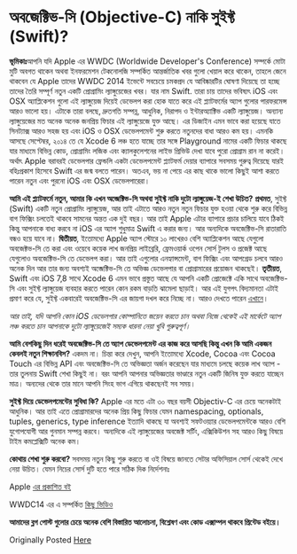 # অবজেক্টিভ-সি \(Objective-C\) নাকি সুইফ্ট \(Swift\)?

**ভূমিকাঃ**আপনি যদি Apple এর WWDC \(Worldwide Developer's Conference\) সম্পর্কে মোটা মুটি অবগত থাকেন অথবা ইনফরমেশন টেকনোলজি সম্পর্কিত আন্তর্জাতিক খবর গুলো খেয়াল করে থাকেন, তাহলে জেনে থাকবেন যে Apple তাদের WWDC 2014 ইভেন্টে সবচেয়ে চমকপ্রদ যে আবিষ্কারটির ঘোষণা দিয়েছে তা হচ্ছে তাদের তৈরি সম্পূর্ণ নতুন একটি প্রোগ্রামিং ল্যাঙ্গুয়েজের খবর। যার নাম Swift. তারা চায় তাদের ভবিষ্যৎ iOS এবং OSX অ্যাপ্লিকেশন গুলো এই ল্যাঙ্গুয়েজ দিয়েই ডেভেলপ করা হোক যাতে করে এই প্ল্যাটফর্মের অ্যাপ গুলোর পারফরমেন্স আরও ভালো হয়। এটাকে তারা বলছে, দ্রুতগতি সম্পন্ন, আধুনিক, নিরাপদ ও ইন্টার‌অ্যাক্টিভ একটি ল্যাঙ্গুয়েজ। অন্যান্য ল্যাঙ্গুয়েজের মত অনেক অনেক জনপ্রিয় ফিচার এই ল্যাঙ্গুয়েজে যুক্ত আছে। এর ডিজাইন এমন ভাবে করা হয়েছে যাতে সিনট্যাক্স আরও সহজ হয় এবং iOS ও OSX ডেভেলপমেন্ট শুরু করতে নতুনদের বাধা আরও কম হয়। এমনকি আসছে সেপ্টেম্বর, ২০১৪ তে যে Xcode 6 লঞ্চ হতে যাচ্ছে তার সঙ্গে Playground নামের একটি ফিচার থাকছে যার মাধ্যমে বিভিন্ন কোড, প্রোগ্রামিং লজিক এবং ক্যালকুলেশনের লাইভ প্রিভিউ দেখা যাবে পুরো প্রোগ্রাম রান না করেই। অর্থাৎ Apple বরাবরই ডেভেলপার ফ্রেন্ডলি একটা ডেভেলপমেন্ট প্ল্যাটফর্ম দেয়ার ব্যাপারে সবসময় গুরুত্ব দিয়েছে যারই বহিঃপ্রকাশ হিসেবে Swift এর জন্ম বলতে পারেন। অতএব, ভয় না পেয়ে এর কাছ থাকে ভালো কিছুই আশা করতে পারেন নতুন এবং পুরনো iOS এবং OSX ডেভেলপারেরা।

**আমি এই প্ল্যাটফর্মে নতুন, আমার কি এখন অব্জেক্টিভ-সি অথবা সুইফ্ট নাকি দুটো ল্যাঙ্গুয়েজ-ই শেখা উচিত?** **প্রথমত**, সুইফ্ট \(Swift\) একটি নতুন প্রোগ্রামিং ল্যাঙ্গুয়েজ, আর তাই এটাতে আরও নতুন নতুন ফিচার যুক্ত হওয়া থেকে শুরু করে বিভিন্ন বাগ ফিক্সিং চলতেই থাকবে সামনের অন্তত এক দুই বছর। আর তাই Apple এটার ব্যাপারে প্রচার চালিয়ে যাবে ঠিকই কিন্তু আপনাকে বাধ্য করবে না iOS এর অ্যাপ শুধুমাত্র Swift এ করার জন্য। আর অন্যদিকে অবজেক্টিভ-সি রাতারাতি বন্ধও হয়ে যাবে না। **দ্বিতীয়ত**, ইতোমধ্যে Apple অ্যাপ স্টোরে ১০ লাখেরও বেশি অ্যাপ্লিকেশন আছে যেগুলো অবজেক্টভ-সি তে করা এবং ওয়েবে কয়েক লাখ জনপ্রিয় লাইব্রেরি, ফ্রেমওয়ার্ক ওপেন সোর্স টুলস ও প্রজেক্ট আছে যেগুলোও অবজেক্টিভ-সি তে ডেভেলপ করা। আর তাই এগুলোর এনহ্যান্সমেন্ট, বাগ ফিক্সিং এবং আপগ্রেড চলবে আরও অনেক দিন আর তার জন্য অবশ্যই অব্জেক্টিভ-সি তে অভিজ্ঞ ডেভেলপার বা প্রোগ্রামারের প্রয়োজন থাকছেই। **তৃতীয়ত**, Swift এবং iOS 7,8 সাথে Xcode 6 এমন ভাবে প্রস্তুত আছে যে আপনি একটি প্রোজেক্টে একি সাথে অবজেক্টিভ-সি এবং সুইফ্ট ল্যাঙ্গুয়েজ ব্যবহার করতে পারেন কোন রকম বাড়তি ঝামেলা ছাড়াই। আর এই যুগপৎ বিদ্যমানতা এটাই প্রমাণ করে যে, সুইফ্ট একবারেই অবজেক্টিভ-সি এর জায়গা দখল করে নিচ্ছে না। আরও দেখতে পারেন [এখানে](https://developer.apple.com/library/prerelease/ios/documentation/Swift/Conceptual/BuildingCocoaApps/index.html#//apple_ref/doc/uid/TP40014216-CH2-XID_0)।

_আর তাই, যদি আপনি কোন iOS ডেভেলপার কোম্পানিতে জয়েন করতে চান অথবা নিজে থেকেই এই মার্কেটে অ্যাপ লঞ্চ করতে চান আপনাকে দুটো ল্যাঙ্গুয়েজেই সম্যক ধারনা নেয়া খুবি গুরুত্বপূর্ণ।_

**আমি বেশকিছু দিন ধরেই অবজেক্টিভ-সি তে অ্যাপ ডেভেলপমেন্ট এর কাজ করে আসছি কিন্তু এখন কি আমি একজন কেবলই নতুন শিক্ষানবিস?** একদম না। চিন্তা করে দেখুন, আপনি ইতোমধ্যে Xcode, Cocoa এবং Cocoa Touch এর বিভিন্ন API এবং অবজেক্টিভ-সি তে অভিজ্ঞতা অর্জন করেছেন যার মাধ্যমে চলছে কয়েক লাখ অ্যাপ - তার তুলনায় Swift শেখা কিছুই না। বরং আপনি আপনার অভিজ্ঞতার ভাণ্ডারে নতুন একটি জিনিষ যুক্ত করতে যাচ্ছেন মাত্র। অন্যদের থেকে তার মানে আপনি সিংহ ভাগ এগিয়ে থাকছেনই সব সময়।

**সুইফ্ট দিয়ে ডেভেলপমেন্টের সুবিধা কি?** Apple এর মতে এটা ৩০ বছর বয়সী Objectiv-C এর চেয়ে অনেকটাই আধুনিক। আর তাই এতে প্রোগ্রামারদের অনেক প্রিয় কিছু ফিচার যেমন namespacing, optionals, tuples, generics, type inference ইত্যাদি থাকছে যা অবশ্যই সফটওয়্যার ডেভেলপমেন্টকে আরও বেশি যুগোপযোগী আর গুনমান সম্পন্ন করবে। অন্যদিকে এই ল্যাঙ্গুয়েজের অবজেক্ট সর্টিং, এক্সিকিউশন সহ আরও কিছু বিষয়ে টাইম কমপ্লেক্সিটি অনেক কম।

**কোথায় শেখা শুরু করবো?** সবসময় নতুন কিছু শুরু করতে বা ওই বিষয়ে জানতে সেটার অফিসিয়াল সোর্স থেকেই দেখে নেয়া উচিত। যেমন নিচের সোর্স দুটি হতে পারে সঠিক দিক নির্দেশনাঃ

Apple [এর প্রকাশিত বই](https://itunes.apple.com/us/book/swift-programming-language/id881256329?mt=11&uo=8&at=11ld4k&uo=8&at=11ld4k&uo=8&at=11ld4k)

WWDC14 এর এ সম্পর্কিত [কিছু ভিডিও](https://developer.apple.com/videos/wwdc/2014/)

**আমাদের ব্লগ পোস্ট গুলোর চেয়ে অনেক বেশি বিস্তারিত আলোচনা, বিশ্লেষণ এবং কোড এক্সাম্পল থাকবে প্রিন্টেড বইয়ে।**

Originally Posted [Here](http://nuhil.net/2014/06/13/৬-১-অবজেক্টিভ-সি-objective-c-নাকি-সু/)


